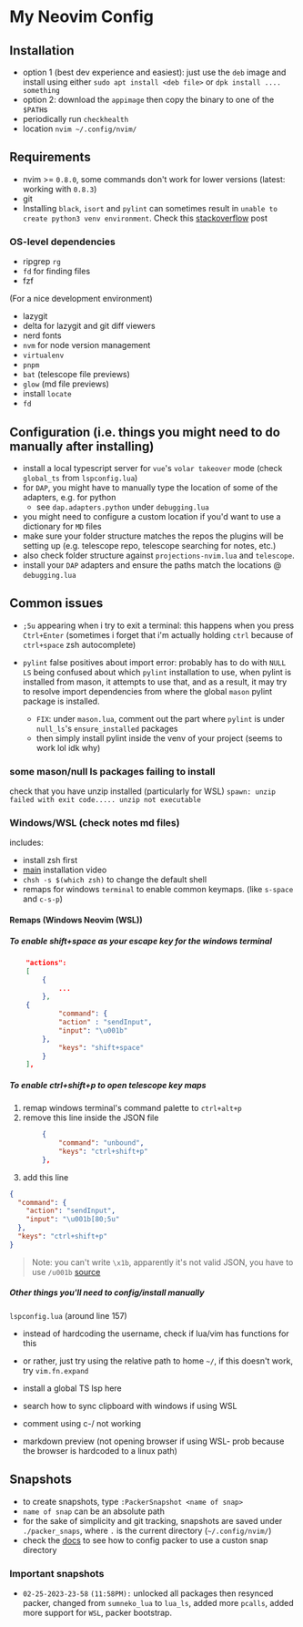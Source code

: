# My Neovim Config

## Installation

- option 1 (best dev experience and easiest): just use the `deb` image and install using either `sudo apt install <deb file>` or `dpk install .... something`
- option 2: download the `appimage` then copy the binary to one of the `$PATH`s
- periodically run `checkhealth`
- location `nvim ~/.config/nvim/`

## Requirements

- nvim >= `0.8.0`, some commands don't work for lower versions (latest: working with `0.8.3`)
- git
- Installing `black`, `isort` and `pylint` can sometimes result in `unable to create python3 venv environment`. Check this [stackoverflow](https://askubuntu.com/questions/958303/unable-to-create-virtual-environment-with-python-3-6) post

### OS-level dependencies

- ripgrep `rg`
- `fd` for finding files
- fzf

(For a nice development environment)

- lazygit
- delta for lazygit and git diff viewers
- nerd fonts
- `nvm` for node version management
- `virtualenv`
- `pnpm`
- `bat` (telescope file previews)
- `glow` (md file previews)
- install `locate`
- `fd`

## Configuration (i.e. things you might need to do manually after installing)

- install a local typescript server for `vue`'s `volar takeover` mode (check `global_ts` from `lspconfig.lua`)
- for `DAP`, you might have to manually type the location of some of the adapters, e.g. for python
  - see `dap.adapters.python` under `debugging.lua`
- you might need to configure a custom location if you'd want to use a dictionary for `MD` files
- make sure your folder structure matches the repos the plugins will be setting up (e.g. telescope repo, telescope searching for notes, etc.)
- also check folder structure against `projections-nvim.lua` and `telescope`.
- install your `DAP` adapters and ensure the paths match the locations @ `debugging.lua`

## Common issues

- `;5u` appearing when i try to exit a terminal: this happens when you press `Ctrl+Enter` (sometimes i forget that i'm actually holding `ctrl` because of `ctrl+space` zsh autocomplete)
- `pylint` false positives about import error: probably has to do with `NULL LS` being confused about which `pylint` installation to use, when pylint is installed from mason, it attempts to use that, and as a result, it may try to resolve import dependencies from where the global `mason` pylint package is installed.

  - `FIX`: under `mason.lua`, comment out the part where `pylint` is under `null_ls`'s `ensure_installed` packages
  - then simply install pylint inside the venv of your project (seems to work lol idk why)

### some mason/null ls packages failing to install

check that you have unzip installed (particularly for WSL)
`spawn: unzip failed with exit code..... unzip not executable`

### Windows/WSL (check notes md files)

includes:

- install zsh first
- [main](https://www.youtube.com/watch?v=su0h5StEZ6A) installation video
- `chsh -s $(which zsh)` to change the default shell
- remaps for windows `terminal` to enable common keymaps. (like `s-space` and `c-s-p`)

#### Remaps (Windows Neovim (WSL))

##### To enable shift+space as your escape key for the windows terminal

```json
    "actions":
    [
        {
            ...
        },
	{
            "command": {
	        "action" : "sendInput",
	    	"input": "\u001b"
	    },
            "keys": "shift+space"
        }
    ],
```

##### To enable ctrl+shift+p to open telescope key maps

1. remap windows terminal's command palette to `ctrl+alt+p`
2. remove this line inside the JSON file

```json
        {
            "command": "unbound",
            "keys": "ctrl+shift+p"
        },
```

3. add this line

```json
{
  "command": {
    "action": "sendInput",
    "input": "\u001b[80;5u"
  },
  "keys": "ctrl+shift+p"
}
```

> Note: you can't write `\x1b`, apparently it's not valid JSON, you have to use `/u001b` [source](https://learn.microsoft.com/en-us/windows/terminal/customize-settings/actions)

##### Other things you'll need to config/install manually

`lspconfig.lua` (around line 157)

- instead of hardcoding the username, check if lua/vim has functions for this
- or rather, just try using the relative path to home `~/`, if this doesn't work, try `vim.fn.expand`
- install a global TS lsp here

- search how to sync clipboard with windows if using WSL
- comment using c-/ not working
- markdown preview (not opening browser if using WSL- prob because the browser is hardcoded to a linux path)

## Snapshots

- to create snapshots, type `:PackerSnapshot <name of snap>`
- `name of snap` can be an absolute path
- for the sake of simplicity and git tracking, snapshots are saved under `./packer_snaps`, where `.` is the current directory (`~/.config/nvim/`)
- check the [docs](https://github.com/wbthomason/packer.nvim#custom-initialization) to see how to config packer to use a custon snap directory

### Important snapshots

- `02-25-2023-23-58` `(11:58PM):` unlocked all packages then resynced packer, changed from `sumneko_lua` to `lua_ls`, added more `pcalls`, added more support for `WSL`, packer bootstrap.
